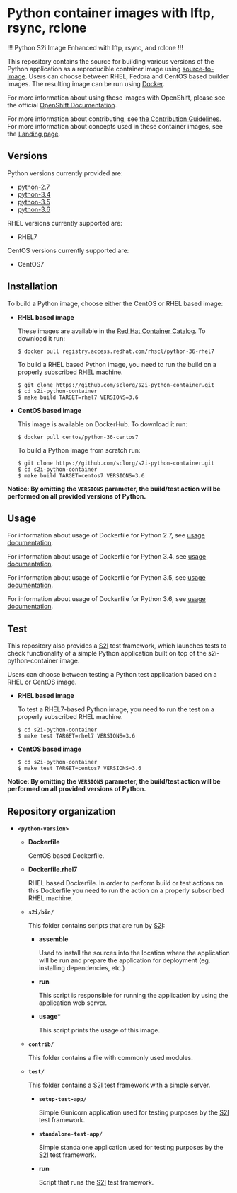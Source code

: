 Python container images with lftp, rsync, rclone
====================

!!! Python S2i Image Enhanced with lftp, rsync, and rclone !!!

This repository contains the source for building various versions of
the Python application as a reproducible container image using
[source-to-image](https://github.com/openshift/source-to-image).
Users can choose between RHEL, Fedora and CentOS based builder images.
The resulting image can be run using [Docker](http://docker.io).

For more information about using these images with OpenShift, please see the
official [OpenShift Documentation](https://docs.openshift.org/latest/using_images/s2i_images/python.html).

For more information about contributing, see
[the Contribution Guidelines](https://github.com/sclorg/welcome/blob/master/contribution.md).
For more information about concepts used in these container images, see the
[Landing page](https://github.com/sclorg/welcome).


Versions
---------------
Python versions currently provided are:
* [python-2.7](2.7)
* [python-3.4](3.4)
* [python-3.5](3.5)
* [python-3.6](3.6)

RHEL versions currently supported are:
* RHEL7

CentOS versions currently supported are:
* CentOS7


Installation
---------------
To build a Python image, choose either the CentOS or RHEL based image:
*  **RHEL based image**

    These images are available in the [Red Hat Container Catalog](https://access.redhat.com/containers/#/registry.access.redhat.com/rhscl/python-36-rhel7).
    To download it run:

    ```
    $ docker pull registry.access.redhat.com/rhscl/python-36-rhel7
    ```

    To build a RHEL based Python image, you need to run the build on a properly
    subscribed RHEL machine.

    ```
    $ git clone https://github.com/sclorg/s2i-python-container.git
    $ cd s2i-python-container
    $ make build TARGET=rhel7 VERSIONS=3.6
    ```

*  **CentOS based image**

    This image is available on DockerHub. To download it run:

    ```
    $ docker pull centos/python-36-centos7
    ```

    To build a Python image from scratch run:

    ```
    $ git clone https://github.com/sclorg/s2i-python-container.git
    $ cd s2i-python-container
    $ make build TARGET=centos7 VERSIONS=3.6
    ```

**Notice: By omitting the `VERSIONS` parameter, the build/test action will be performed
on all provided versions of Python.**


Usage
---------------------------------

For information about usage of Dockerfile for Python 2.7,
see [usage documentation](2.7/README.md).

For information about usage of Dockerfile for Python 3.4,
see [usage documentation](3.4/README.md).

For information about usage of Dockerfile for Python 3.5,
see [usage documentation](3.5/README.md).

For information about usage of Dockerfile for Python 3.6,
see [usage documentation](3.6/README.md).


Test
---------------------
This repository also provides a [S2I](https://github.com/openshift/source-to-image) test framework,
which launches tests to check functionality of a simple Python application built on top of the s2i-python-container image.

Users can choose between testing a Python test application based on a RHEL or CentOS image.

*  **RHEL based image**

    To test a RHEL7-based Python image, you need to run the test on a properly subscribed RHEL machine.

    ```
    $ cd s2i-python-container
    $ make test TARGET=rhel7 VERSIONS=3.6
    ```

*  **CentOS based image**

    ```
    $ cd s2i-python-container
    $ make test TARGET=centos7 VERSIONS=3.6
    ```

**Notice: By omitting the `VERSIONS` parameter, the build/test action will be performed
on all provided versions of Python.**


Repository organization
------------------------
* **`<python-version>`**

    * **Dockerfile**

        CentOS based Dockerfile.

    * **Dockerfile.rhel7**

        RHEL based Dockerfile. In order to perform build or test actions on this
        Dockerfile you need to run the action on a properly subscribed RHEL machine.

    * **`s2i/bin/`**

        This folder contains scripts that are run by [S2I](https://github.com/openshift/source-to-image):

        *   **assemble**

            Used to install the sources into the location where the application
            will be run and prepare the application for deployment (eg. installing
            dependencies, etc.)

        *   **run**

            This script is responsible for running the application by using the
            application web server.

        *   **usage***

            This script prints the usage of this image.

    * **`contrib/`**

        This folder contains a file with commonly used modules.

    * **`test/`**

        This folder contains a [S2I](https://github.com/openshift/source-to-image)
        test framework with a simple server.

        * **`setup-test-app/`**

            Simple Gunicorn application used for testing purposes by the [S2I](https://github.com/openshift/source-to-image) test framework.

        * **`standalone-test-app/`**

            Simple standalone application used for testing purposes by the [S2I](https://github.com/openshift/source-to-image) test framework.

        * **run**

            Script that runs the [S2I](https://github.com/openshift/source-to-image) test framework.

